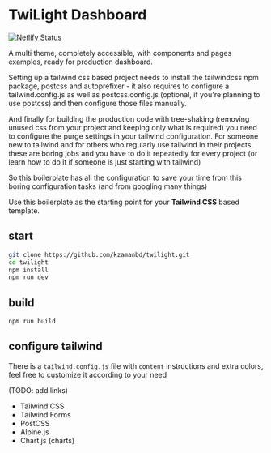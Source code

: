 # TwiLight Dashboard

[![Netlify Status](https://api.netlify.com/api/v1/badges/916d954d-3f57-432c-80ca-9584f3e4c8b2/deploy-status)](https://app.netlify.com/sites/twilightui/deploys)

A multi theme, completely accessible, with components and pages examples, ready for production dashboard.

Setting up a tailwind css based project needs to install the tailwindcss npm package, postcss and autoprefixer - it also requires to configure a tailwind.config.js as well as postcss.config.js (optional, if you're planning to use postcss) and then configure those files manually.

And finally for building the production code with tree-shaking (removing unused css from your project and keeping only what is required) you need to configure the purge settings in your tailwind configuration. For someone new to tailwind and for others who regularly use tailwind in their projects, these are boring jobs and you have to do it repeatedly for every project (or learn how to do it if someone is just starting with tailwind)

So this boilerplate has all the configuration to save your time from this boring configuration tasks (and from googling many things)

Use this boilerplate as the starting point for your **Tailwind CSS** based template.

## start

```sh
git clone https://github.com/kzamanbd/twilight.git
cd twilight
npm install
npm run dev
```

## build

```sh
npm run build
```

## configure tailwind

There is a `tailwind.config.js` file with `content` instructions and extra colors, feel free to customize it according to your need

(TODO: add links)

- Tailwind CSS
- Tailwind Forms
- PostCSS
- Alpine.js
- Chart.js (charts)
